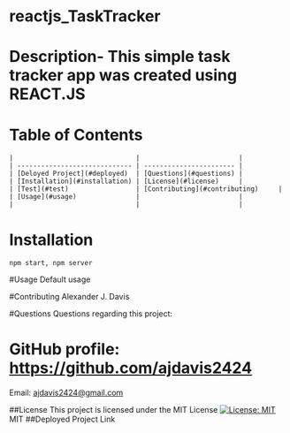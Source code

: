 # reactjs_TaskTracker
# Description- This simple task tracker app was created using REACT.JS
    
   # Table of Contents
    |                               |                         |
    | ----------------------------- | ----------------------- |
    | [Deloyed Project](#deployed)  | [Questions](#questions) |
    | [Installation](#installation) | [License](#license)     |
    | [Test](#test)                 | [Contributing](#contributing)     |
    | [Usage](#usage)               |                         |
    |                               |                         |
    
   # Installation
    npm start, npm server
   #Usage
    Default usage
    
   #Contributing
    Alexander J. Davis
   
   #Questions
    Questions regarding this project:
    
   # GitHub profile: https://github.com/ajdavis2424
    
   Email: ajdavis2424@gmail.com
    
   ##License
    This project is licensed under the MIT License
    [![License: MIT](https://img.shields.io/badge/License-MIT-yellow.svg)](https://opensource.org/licenses/MIT)
    MIT
    ##Deployed Project Link
    
  
